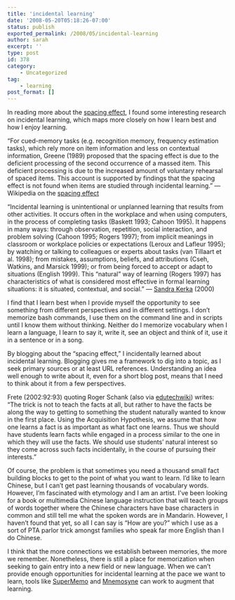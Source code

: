 ```yaml
---
title: 'incidental learning'
date: '2008-05-20T05:18:26-07:00'
status: publish
exported_permalink: /2008/05/incidental-learning
author: sarah
excerpt: ''
type: post
id: 378
category:
    - Uncategorized
tag:
    - learning
post_format: []
---
```

In reading more about the [spacing effect](https://www.ultrasaurus.com/sarahblog/archives/000444.html), I found some interesting research on incidental learning, which maps more closely on how I learn best and how I enjoy learning.

“For cued-memory tasks (e.g. recognition memory, frequency estimation tasks), which rely more on item information and less on contextual information, Greene (1989) proposed that the spacing effect is due to the deficient processing of the second occurrence of a massed item. This deficient processing is due to the increased amount of voluntary rehearsal of spaced items. This account is supported by findings that the spacing effect is not found when items are studied through incidental learning.” — Wikipedia on the [spacing effect](http://en.wikipedia.org/wiki/Spacing_effect)

“Incidental learning is unintentional or unplanned learning that results from other activities. It occurs often in the workplace and when using computers, in the process of completing tasks (Baskett 1993; Cahoon 1995). It happens in many ways: through observation, repetition, social interaction, and problem solving (Cahoon 1995; Rogers 1997); from implicit meanings in classroom or workplace policies or expectations (Leroux and Lafleur 1995); by watching or talking to colleagues or experts about tasks (van Tillaart et al. 1998); from mistakes, assumptions, beliefs, and attributions (Cseh, Watkins, and Marsick 1999); or from being forced to accept or adapt to situations (English 1999). This “natural” way of learning (Rogers 1997) has characteristics of what is considered most effective in formal learning situations: it is situated, contextual, and social.” — [Sandra Kerka](http://web.archive.org/web/20040113025443/http://www.cete.org/acve/docgen.asp?tbl=tia&ID=140) (2000)

I find that I learn best when I provide myself the opportunity to see something from different perspectives and in different settings. I don’t memorize bash commands, I use them on the command line and in scripts until I know them without thinking. Neither do I memorize vocabulary when I learn a language, I learn to say it, write it, see an object and think of it, use it in a sentence or in a song.

By blogging about the “spacing effect,” I incidentally learned about incidental learning. Blogging gives me a framework to dig into a topic, as I seek primary sources or at least URL references. Understanding an idea well enough to write about it, even for a short blog post, means that I need to think about it from a few perspectives.

Frete (2002:92:93) quoting Roger Schank (also via [edutechwiki](http://edutechwiki.unige.ch/en/Incidental_learning)) writes: “The trick is not to teach the facts at all, but rather to have the facts be along the way to getting to something the student naturally wanted to know in the first place. Using the Acquisition Hypothesis, we assume that how one learns a fact is as important as what fact one learns. Thus we should have students learn facts while engaged in a process similar to the one in which they will use the facts. We should use students’ natural interest so they come across such facts incidentally, in the course of pursuing their interests.”

Of course, the problem is that sometimes you need a thousand small fact building blocks to get to the point of what you want to learn. I’d like to learn Chinese, but I can’t get past learning thousands of vocabulary words. However, I’m fascinated with etymology and I am an artist. I’ve been looking for a book or multimedia Chinese language instruction that will teach groups of words together where the Chinese characters have base characters in common and still tell me what the spoken words are in Mandarin. However, I haven’t found that yet, so all I can say is “How are you?” which I use as a sort of PTA parlor trick amongst families who speak far more English than I do Chinese.

I think that the more connections we establish between memories, the more we remember. Nonetheless, there is still a place for memorization when seeking to gain entry into a new field or new language. When we can’t provide enough opportunities for incidental learning at the pace we want to learn, tools like [SuperMemo](http://www.supermemo.com/) and [Mnemosyne](http://www.mnemosyne-proj.org) can work to augment that learning.